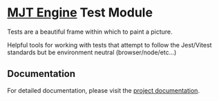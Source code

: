 # [MJT Engine](https://github.com/mjt-engine) Test Module

Tests are a beautiful frame within which to paint a picture.

Helpful tools for working with tests that attempt to follow the Jest/Vitest standards but be environment neutral (browser/node/etc...)

## Documentation

For detailed documentation, please visit the [project documentation](https://mjt-engine.github.io/test).